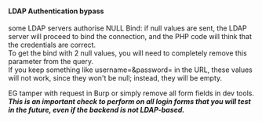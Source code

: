 #### LDAP Authentication bypass
some LDAP servers authorise NULL Bind: if null values are sent, the LDAP server will proceed to bind the connection, and the PHP code will think that the credentials are correct.  
To get the bind with 2 null values, you will need to completely remove this parameter from the query.  
If you keep something like username=&password= in the URL, these values will not work, since they won't be null; instead, they will be empty.  

EG tamper with request in Burp or simply remove all form fields in dev tools.  
_**This is an important check to perform on all login forms that you will test in the future, even if the backend is not LDAP-based.**_

